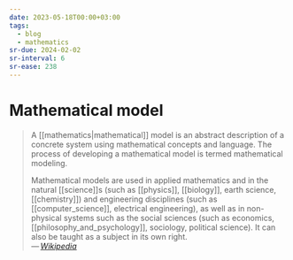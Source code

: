 ```yaml
---
date: 2023-05-18T00:00+03:00
tags:
  - blog
  - mathematics
sr-due: 2024-02-02
sr-interval: 6
sr-ease: 238
---
```


# Mathematical model

> A [[mathematics|mathematical]] model is an abstract description of a concrete
> system using mathematical concepts and language. The process of developing a
> mathematical model is termed mathematical modeling.
>
> Mathematical models are used in applied mathematics and in the natural
> [[science]]s (such as [[physics]], [[biology]], earth science, [[chemistry]])
> and engineering disciplines (such as [[computer_science]], electrical
> engineering), as well as in non-physical systems such as the social sciences
> (such as economics, [[philosophy_and_psychology]], sociology, political
> science). It can also be taught as a subject in its own right.\
> — <cite>[Wikipedia](https://en.wikipedia.org/wiki/Mathematical_model)</cite>
